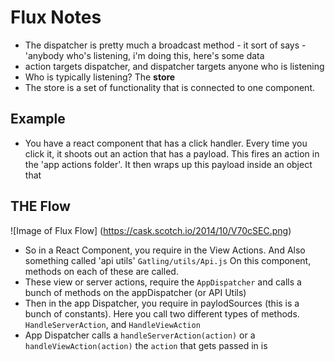 # Flux Notes
* The dispatcher is pretty much a broadcast method - it sort of says - 'anybody who's listening, i'm doing this, here's some data
* action targets dispatcher, and dispatcher targets anyone who is listening
* Who is typically listening? The __store__
* The store is a set of functionality that is connected to one component.

## Example
* You have a react component that has a click handler. Every time you click it, it shoots out an action that has a payload. This fires an action in the 'app actions folder'. It then wraps up this payload inside an object that


## THE Flow
![Image of Flux Flow]
(https://cask.scotch.io/2014/10/V70cSEC.png)

* So in a React Component, you require in the View Actions. And Also something called 'api utils' `Gatling/utils/Api.js` On this component, methods on each of these are called.
* These view or server actions, require the `AppDispatcher` and calls a bunch of methods on the appDispatcher (or API Utils)
* Then in the app Dispatcher, you require in paylodSources (this is a bunch of constants). Here you call two different types of methods. `HandleServerAction`, and `HandleViewAction`
* App Dispatcher calls a `handleServerAction(action)` or a `handleViewAction(action)` the `action` that gets passed in is
